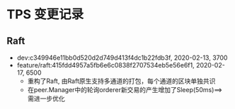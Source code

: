 # TPS 变更记录

## Raft

- dev:c349946e11bb0d520d2d749d413f4dc1b22fdb3f, 2020-02-13, 3700
- feature/raft:415fdd4957a5fb6e6c0838f2707534eb5e56e6f1, 2020-02-17, 6500
  - 重构了Raft, 由Raft原生支持多通道的打包，每个通道的区块单独共识
  - 在peer.Manager中的轮询orderer新交易的产生增加了Sleep(50ms)==> 需进一步优化
